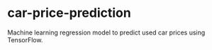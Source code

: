 # car-price-prediction
Machine learning regression model to predict used car prices using TensorFlow.
